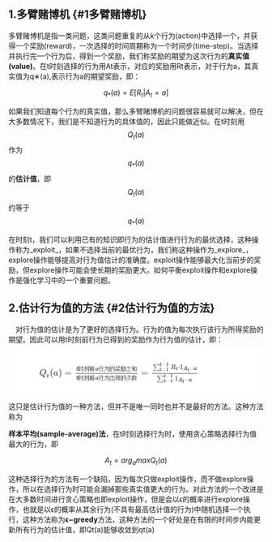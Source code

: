 ## 1.多臂赌博机 {#1多臂赌博机}

多臂赌博机是指一类问题，这类问题重复的从k个行为\(action\)中选择一个，并获得一个奖励\(reward\)，一次选择的时间周期称为一个时间步\(time-step\)。当选择并执行完一个行为后，得到一个奖励，我们称奖励的期望为这次行为的**真实值\(value\)**。在t时刻选择的行为用At表示，对应的奖励用Rt表示，对于行为a，其真实值为q∗\(a\),表示行为a的期望奖励，即：

$$q_*(a)=E[R_t|A_t=a]$$

如果我们知道每个行为的真实值，那么多臂赌博机的问题很容易就可以解决，但在大多数情况下，我们是不知道行为的具体值的，因此只能做近似。在t时刻用$$Q_t(a)$$作为$$q_*(a)$$的**估计值**，即$$Q_t(a)$$约等于$$q_*(a)$$

在时刻t，我们可以利用已有的知识即行为的估计值进行行为的最优选择，这种操作称为_exploit_，如果不选择当前的最优行为，我们称这种操作为_explore_，explore操作能够提高对行为值估计的准确度。exploit操作能够最大化当前步的奖励，但explore操作可能会使长期的奖励更大。如何平衡exploit操作和explore操作是强化学习中的一个重要问题。

## 2.估计行为值的方法 {#2估计行为值的方法}

 对行为值的估计是为了更好的选择行为。行为的值为每次执行该行为所得奖励的期望。因此可以用t时刻前行为已得到的奖励作为行为值的估计，即：

![](/assets/multibandit-svgreward.png)

这只是估计行为值的一种方法，但并不是唯一同时也并不是最好的方法。这种方法称为

**样本平均\(sample-average\)法**，在t时刻选择行为时，使用贪心策略选择行为值最大的行为，即

$$A_t=arg_amaxQ_t(a)$$

这种选择行为的方法有一个缺陷，因为每次只做exploit操作，而不做explore操作，所以在选择行为时可能会漏掉那些真实值更大的行为。对此方法的一个改进是在大多数时间进行贪心策略也即exploit操作，但是会以ϵ的概率进行explore操作，也就是以ϵ的概率从其余行为\(不具有最高估计值的行为\)中随机选择一个执行，这种方法称为**ϵ−greedy**方法，这种方法的一个好处是在有限的时间步内能更新所有行为的估计值，即Qt\(a\)能够收敛到qt\(a\)





